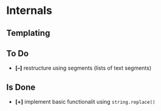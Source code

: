 
# Internals

## Templating


## To Do

* **[–]** restructure using segments (lists of text segments)

## Is Done

* **[+]** implement basic functionalit using `string.replace()`

